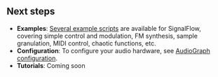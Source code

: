 ## Next steps

 - **Examples**: [Several example scripts](https://github.com/ideoforms/signalflow/tree/master/examples) are available for SignalFlow, covering simple control and modulation, FM synthesis, sample granulation, MIDI control, chaotic functions, etc.
 - **Configuration**: To configure your audio hardware, see [AudioGraph configuration](../graph/config.md).
 - **Tutorials**: Coming soon
